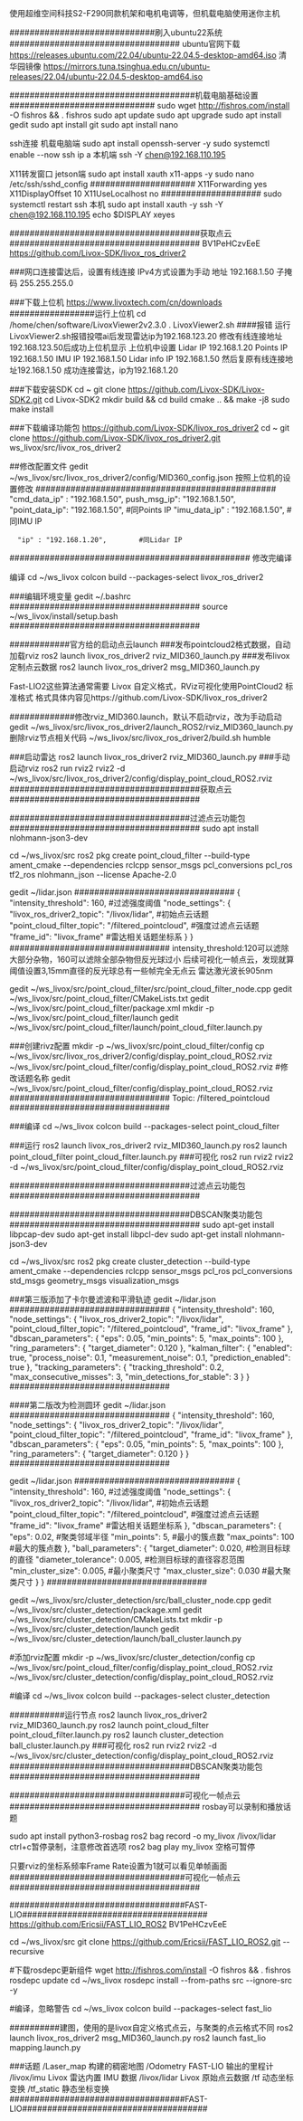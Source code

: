 使用超维空间科技S2-F290同款机架和电机电调等，但机载电脑使用迷你主机


#############################刷入ubuntu22系统##################################
ubuntu官网下载
https://releases.ubuntu.com/22.04/ubuntu-22.04.5-desktop-amd64.iso
清华园镜像
https://mirrors.tuna.tsinghua.edu.cn/ubuntu-releases/22.04/ubuntu-22.04.5-desktop-amd64.iso

#####################################机载电脑基础设置#############################
sudo wget http://fishros.com/install -O fishros && . fishros
sudo apt update
sudo apt upgrade
sudo apt install gedit
sudo apt install git
sudo apt install nano

ssh连接
机载电脑端
sudo apt install openssh-server -y
sudo systemctl enable --now ssh
ip a
本机端
ssh -Y chen@192.168.110.195


X11转发窗口
jetson端
sudo apt install xauth x11-apps -y
sudo nano /etc/ssh/sshd_config
#####################
X11Forwarding yes
X11DisplayOffset 10
X11UseLocalhost no
####################
sudo systemctl restart ssh
本机
sudo apt install xauth -y
ssh -Y chen@192.168.110.195
echo $DISPLAY
xeyes




######################################获取点云######################################
BV1PeHCzvEeE
https://github.com/Livox-SDK/livox_ros_driver2

###网口连接雷达后，设置有线连接
IPv4方式设置为手动
地址	192.168.1.50
子掩码	255.255.255.0


###下载上位机
https://www.livoxtech.com/cn/downloads
#################运行上位机
cd /home/chen/software/LivoxViewer2v2.3.0
. LivoxViewer2.sh
####报错
运行LivoxViewer2.sh报错投喂ai后发现雷达ip为192.168.123.20
修改有线连接地址192.168.123.50后成功上位机显示
上位机中设置
Lidar IP	192.168.1.20
Points IP	192.168.1.50
IMU IP		192.168.1.50
Lidar info IP	192.168.1.50
然后复原有线连接地址192.168.1.50
成功连接雷达，ip为192.168.1.20

###下载安装SDK
cd ~
git clone https://github.com/Livox-SDK/Livox-SDK2.git
cd Livox-SDK2
mkdir build && cd build
cmake .. && make -j8
sudo make install

###下载编译功能包
https://github.com/Livox-SDK/livox_ros_driver2
cd ~
git clone https://github.com/Livox-SDK/livox_ros_driver2.git ws_livox/src/livox_ros_driver2

##修改配置文件
gedit ~/ws_livox/src/livox_ros_driver2/config/MID360_config.json
按照上位机的设置修改
################################################
      "cmd_data_ip" : "192.168.1.50",
      push_msg_ip": "192.168.1.50",
      "point_data_ip": "192.168.1.50",	#同Points IP
      "imu_data_ip" : "192.168.1.50",	#同IMU IP
      
      "ip" : "192.168.1.20",		#同Lidar IP
################################################
修改完编译

编译
cd ~/ws_livox
colcon build --packages-select livox_ros_driver2

###编辑环境变量
gedit ~/.bashrc
######################################
source ~/ws_livox/install/setup.bash
######################################

############官方给的启动点云launch
###发布pointcloud2格式数据，自动加载rviz
ros2 launch livox_ros_driver2 rviz_MID360_launch.py
###发布livox定制点云数据
ros2 launch livox_ros_driver2 msg_MID360_launch.py

Fast-LIO2这些算法通常需要 Livox 自定义格式，RViz可视化使用PointCloud2 标准格式
格式具体内容见https://github.com/Livox-SDK/livox_ros_driver2

#############修改rviz_MID360.launch，默认不启动rviz，改为手动启动
gedit ~/ws_livox/src/livox_ros_driver2/launch_ROS2/rviz_MID360_launch.py
删除rviz节点相关代码
~/ws_livox/src/livox_ros_driver2/build.sh humble

###启动雷达
ros2 launch livox_ros_driver2 rviz_MID360_launch.py
###手动启动rviz
ros2 run rviz2 rviz2 -d ~/ws_livox/src/livox_ros_driver2/config/display_point_cloud_ROS2.rviz
######################################获取点云######################################




####################################过滤点云功能包######################################
sudo apt install nlohmann-json3-dev

cd ~/ws_livox/src
ros2 pkg create point_cloud_filter --build-type ament_cmake --dependencies rclcpp sensor_msgs pcl_conversions pcl_ros tf2_ros nlohmann_json --license Apache-2.0

gedit ~/lidar.json
################################
{
    "intensity_threshold": 160,					#过滤强度阈值
    "node_settings": {
        "livox_ros_driver2_topic": "/livox/lidar",		#初始点云话题
        "point_cloud_filter_topic": "/filtered_pointcloud",	#强度过滤点云话题
        "frame_id": "livox_frame"				#雷达相关话题坐标系
    }
}
################################
intensity_threshold:120可以滤除大部分杂物，160可以滤除全部杂物但反光球过小
后续可视化一帧点云，发现就算阈值设置3,15mm直径的反光球总有一些帧完全无点云
雷达激光波长905nｍ

gedit ~/ws_livox/src/point_cloud_filter/src/point_cloud_filter_node.cpp
gedit ~/ws_livox/src/point_cloud_filter/CMakeLists.txt
gedit ~/ws_livox/src/point_cloud_filter/package.xml
mkdir -p ~/ws_livox/src/point_cloud_filter/launch
gedit ~/ws_livox/src/point_cloud_filter/launch/point_cloud_filter.launch.py

###创建rivz配置
mkdir -p ~/ws_livox/src/point_cloud_filter/config
cp ~/ws_livox/src/livox_ros_driver2/config/display_point_cloud_ROS2.rviz ~/ws_livox/src/point_cloud_filter/config/display_point_cloud_ROS2.rviz
#修改话题名称
gedit ~/ws_livox/src/point_cloud_filter/config/display_point_cloud_ROS2.rviz
################################
      Topic: /filtered_pointcloud
################################

###编译
cd ~/ws_livox
colcon build --packages-select point_cloud_filter

###运行
ros2 launch livox_ros_driver2 rviz_MID360_launch.py
ros2 launch point_cloud_filter point_cloud_filter.launch.py
###可视化
ros2 run rviz2 rviz2 -d ~/ws_livox/src/point_cloud_filter/config/display_point_cloud_ROS2.rviz

####################################过滤点云功能包######################################




####################################DBSCAN聚类功能包######################################
sudo apt-get install libpcap-dev
sudo apt-get install libpcl-dev
sudo apt-get install nlohmann-json3-dev

cd ~/ws_livox/src
ros2 pkg create cluster_detection --build-type ament_cmake --dependencies rclcpp sensor_msgs pcl_ros pcl_conversions std_msgs geometry_msgs visualization_msgs

###第三版添加了卡尔曼滤波和平滑轨迹
gedit ~/lidar.json
################################
{
    "intensity_threshold": 160,
    "node_settings": {
        "livox_ros_driver2_topic": "/livox/lidar",
        "point_cloud_filter_topic": "/filtered_pointcloud",
        "frame_id": "livox_frame"
    },
    "dbscan_parameters": {
        "eps": 0.05,
        "min_points": 5,
        "max_points": 100
    },
    "ring_parameters": {
        "target_diameter": 0.120
    },
    "kalman_filter": {
        "enabled": true,
        "process_noise": 0.1,
        "measurement_noise": 0.1,
        "prediction_enabled": true
    },
    "tracking_parameters": {
        "tracking_threshold": 0.2,
        "max_consecutive_misses": 3,
        "min_detections_for_stable": 3
    }
}
################################

####第二版改为检测圆环
gedit ~/lidar.json
################################
{
    "intensity_threshold": 160,
    "node_settings": {
        "livox_ros_driver2_topic": "/livox/lidar",
        "point_cloud_filter_topic": "/filtered_pointcloud",
        "frame_id": "livox_frame"
    },
    "dbscan_parameters": {
        "eps": 0.05,
        "min_points": 5,
        "max_points": 100
    },
    "ring_parameters": {
        "target_diameter": 0.120
    }
}
################################

gedit ~/lidar.json
################################
{
    "intensity_threshold": 160,					#过滤强度阈值
    "node_settings": {
        "livox_ros_driver2_topic": "/livox/lidar",		#初始点云话题
        "point_cloud_filter_topic": "/filtered_pointcloud",	#强度过滤点云话题
        "frame_id": "livox_frame"				#雷达相关话题坐标系
    },
    "dbscan_parameters": {
        "eps": 0.02,			#聚类邻域半径
        "min_points": 5,		#最小的簇点数
        "max_points": 100		#最大的簇点数
    },
    "ball_parameters": {
        "target_diameter": 0.020,	#检测目标球的直径
        "diameter_tolerance": 0.005,	#检测目标球的直径容忍范围
        "min_cluster_size": 0.005,	#最小聚类尺寸
        "max_cluster_size": 0.030	#最大聚类尺寸
    }
}
################################

gedit ~/ws_livox/src/cluster_detection/src/ball_cluster_node.cpp
gedit ~/ws_livox/src/cluster_detection/package.xml
gedit ~/ws_livox/src/cluster_detection/CMakeLists.txt
mkdir -p ~/ws_livox/src/cluster_detection/launch
gedit ~/ws_livox/src/cluster_detection/launch/ball_cluster.launch.py

#添加rviz配置
mkdir -p ~/ws_livox/src/cluster_detection/config
cp ~/ws_livox/src/point_cloud_filter/config/display_point_cloud_ROS2.rviz ~/ws_livox/src/cluster_detection/config/display_point_cloud_ROS2.rviz

#编译
cd ~/ws_livox
colcon build --packages-select cluster_detection

###########运行节点
ros2 launch livox_ros_driver2 rviz_MID360_launch.py
ros2 launch point_cloud_filter point_cloud_filter.launch.py
ros2 launch cluster_detection ball_cluster.launch.py
###可视化
ros2 run rviz2 rviz2 -d ~/ws_livox/src/cluster_detection/config/display_point_cloud_ROS2.rviz
####################################DBSCAN聚类功能包######################################


###################################可视化一帧点云######################################
rosbay可以录制和播放话题

sudo apt install python3-rosbag
ros2 bag record -o my_livox /livox/lidar
ctrl+c暂停录制，注意修改首选项
ros2 bag play my_livox
空格可暂停

只要rviz的坐标系频率Frame Rate设置为1就可以看见单帧画面
###################################可视化一帧点云######################################


###################################FAST-LIO#####################################
https://github.com/Ericsii/FAST_LIO_ROS2
BV1PeHCzvEeE

cd ~/ws_livox/src
git clone https://github.com/Ericsii/FAST_LIO_ROS2.git --recursive

#下载rosdepc更新组件
wget http://fishros.com/install -O fishros && . fishros
rosdepc update 
cd ~/ws_livox
rosdepc install --from-paths src --ignore-src -y

#编译，忽略警告
cd ~/ws_livox
colcon build --packages-select fast_lio

##########建图，使用的是livox自定义格式点云，与聚类的点云格式不同
ros2 launch livox_ros_driver2 msg_MID360_launch.py
ros2 launch fast_lio mapping.launch.py

###话题
/Laser_map	构建的稠密地图
/Odometry	FAST-LIO 输出的里程计
/livox/imu	Livox 雷达内置 IMU 数据
/livox/lidar	Livox 原始点云数据
/tf		动态坐标变换
/tf_static	静态坐标变换
###################################FAST-LIO#####################################



